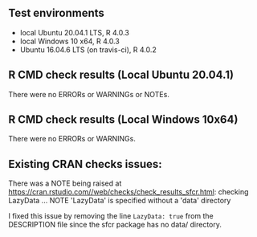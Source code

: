## Test environments
* local Ubuntu 20.04.1 LTS, R 4.0.3
* local Windows 10 x64, R 4.0.3
* Ubuntu 16.04.6 LTS (on travis-ci), R 4.0.2

## R CMD check results (Local Ubuntu 20.04.1)
There were no ERRORs or WARNINGs or NOTEs.

## R CMD check results (Local Windows 10x64)
There were no ERRORs or WARNINGs. 
  
## Existing CRAN checks issues:
There was a NOTE being raised at https://cran.rstudio.com//web/checks/check_results_sfcr.html:
checking LazyData ... NOTE
  'LazyData' is specified without a 'data' directory
  
I fixed this issue by removing the line `LazyData: true` from the DESCRIPTION file since the sfcr package has no data/ directory.
